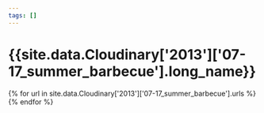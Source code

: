 ```yaml
---
tags: []
---
```

<div itemscope itemtype="http://schema.org/Photograph">
  <h1>{{site.data.Cloudinary['2013']['07-17_summer_barbecue'].long_name}}</h1>
  {% for url in site.data.Cloudinary['2013']['07-17_summer_barbecue'].urls %}
    <a itemprop="image" class="swipebox" title="" href="{{ site.cloudinary.baseurl }}/{{ url }}">
      <img alt="" itemprop="thumbnailUrl" src="{{ site.cloudinary.baseurl }}/h_150/{{ url }}" />
      <meta itemprop="isFamilyFriendly" content="true" />
    </a>
  {% endfor %}
</div>
